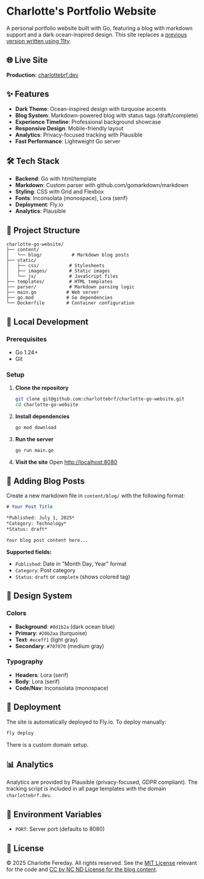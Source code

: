 # Charlotte's Portfolio Website

A personal portfolio website built with Go, featuring a blog with markdown support and a dark ocean-inspired design.
This site replaces a [previous version written using 11ty](https://github.com/charlottebrf/charlottebrf.dev).
## 🌐 Live Site

**Production:** [charlottebrf.dev](https://charlottebrf.dev)

## ✨ Features

- **Dark Theme**: Ocean-inspired design with turquoise accents
- **Blog System**: Markdown-powered blog with status tags (draft/complete)
- **Experience Timeline**: Professional background showcase
- **Responsive Design**: Mobile-friendly layout
- **Analytics**: Privacy-focused tracking with Plausible
- **Fast Performance**: Lightweight Go server

## 🛠 Tech Stack

- **Backend**: Go with html/template
- **Markdown**: Custom parser with github.com/gomarkdown/markdown
- **Styling**: CSS with Grid and Flexbox
- **Fonts**: Inconsolata (monospace), Lora (serif)
- **Deployment**: Fly.io
- **Analytics**: Plausible

## 📁 Project Structure

```
charlotte-go-website/
├── content/
│   └── blog/           # Markdown blog posts
├── static/
│   ├── css/           # Stylesheets
│   ├── images/        # Static images
│   └── js/            # JavaScript files
├── templates/         # HTML templates
├── parser/            # Markdown parsing logic
├── main.go           # Web server
├── go.mod            # Go dependencies
└── Dockerfile        # Container configuration
```

## 🚀 Local Development

### Prerequisites

- Go 1.24+
- Git

### Setup

1. **Clone the repository**
   ```bash
   git clone git@github.com:charlottebrf/charlotte-go-website.git
   cd charlotte-go-website
   ```

2. **Install dependencies**
   ```bash
   go mod download
   ```

3. **Run the server**
   ```bash
   go run main.go
   ```

4. **Visit the site**
   Open [http://localhost:8080](http://localhost:8080)

## 📝 Adding Blog Posts

Create a new markdown file in `content/blog/` with the following format:

```markdown
# Your Post Title

*Published: July 1, 2025*
*Category: Technology*
*Status: draft*

Your blog post content here...
```

**Supported fields:**
- `Published`: Date in "Month Day, Year" format
- `Category`: Post category
- `Status`: `draft` or `complete` (shows colored tag)

## 🎨 Design System

### Colors
- **Background**: `#0d1b2a` (dark ocean blue)
- **Primary**: `#20b2aa` (turquoise)
- **Text**: `#eceff1` (light gray)
- **Secondary**: `#707070` (medium gray)

### Typography
- **Headers**: Lora (serif)
- **Body**: Lora (serif)
- **Code/Nav**: Inconsolata (monospace)

## 🚢 Deployment

The site is automatically deployed to Fly.io. To deploy manually:

```bash
fly deploy
```
There is a custom domain setup.

## 📊 Analytics

Analytics are provided by Plausible (privacy-focused, GDPR compliant). The tracking script is included in all page templates with the domain `charlottebrf.dev`.

## 🔧 Environment Variables

- `PORT`: Server port (defaults to 8080)

## 📄 License

© 2025 Charlotte Fereday. All rights reserved.
See the [MIT License](LICENSE) relevant for the code and [CC by NC ND License for the blog content](LICENSE-CC-BY-NC-ND).